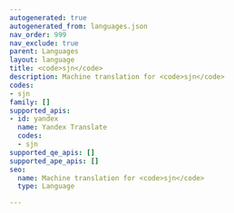 ```yaml
---
autogenerated: true
autogenerated_from: languages.json
nav_order: 999
nav_exclude: true
parent: Languages
layout: language
title: <code>sjn</code>
description: Machine translation for <code>sjn</code>
codes:
- sjn
family: []
supported_apis:
- id: yandex
  name: Yandex Translate
  codes:
  - sjn
supported_qe_apis: []
supported_ape_apis: []
seo:
  name: Machine translation for <code>sjn</code>
  type: Language

---
```


